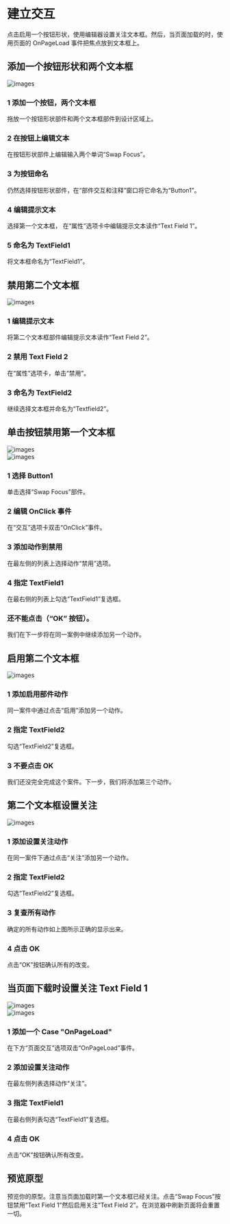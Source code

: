 # 建立交互
点击启用一个按钮形状，使用编辑器设置关注文本框。然后，当页面加载的时，使用页面的 OnPageLoad 事件把焦点放到文本框上。

## 添加一个按钮形状和两个文本框
![images](/images/buildinginteractions1.png)

### 1 添加一个按钮，两个文本框
拖放一个按钮形状部件和两个文本框部件到设计区域上。

### 2 在按钮上编辑文本
在按钮形状部件上编辑输入两个单词“Swap Focus”。

### 3 为按钮命名
仍然选择按钮形状部件，在“部件交互和注释”窗口将它命名为“Button1”。

### 4 编辑提示文本
选择第一个文本框， 在“属性”选项卡中编辑提示文本读作“Text Field 1”。

### 5 命名为 TextField1
将文本框命名为“TextField1”。

## 禁用第二个文本框
![images](/images/buildinginteractions2.png)  

### 1 编辑提示文本
将第二个文本框部件编辑提示文本读作“Text Field 2”。

### 2 禁用 Text Field 2
在“属性”选项卡，单击“禁用”。

### 3 命名为 TextField2
继续选择文本框并命名为“Textfield2”。

## 单击按钮禁用第一个文本框
![images](/images/buildinginteractions3-1.png)  
![images](/images/buildinginteractions3-2.png)  

### 1 选择 Button1
单击选择“Swap Focus”部件。
 
### 2 编辑 OnClick 事件
在“交互”选项卡双击“OnClick”事件。

### 3 添加动作到禁用
在最左侧的列表上选择动作“禁用”选项。

### 4 指定 TextField1
在最右侧的列表上勾选“TextField1”复选框。

### 还不能点击（“OK” 按钮）。
我们在下一步将在同一案例中继续添加另一个动作。

## 启用第二个文本框
![images](/images/buildinginteractions4.png)

### 1 添加启用部件动作
同一案件中通过点击“启用”添加另一个动作。

### 2 指定 TextField2
勾选“TextField2”复选框。

### 3 不要点击 OK 
我们还没完全完成这个案件。下一步，我们将添加第三个动作。

## 第二个文本框设置关注
![images](/images/buildinginteractions5.png)

### 1 添加设置关注动作
在同一案件下通过点击“关注”添加另一个动作。

### 2 指定 TextField2
勾选“TextField2”复选框。

### 3 复查所有动作
确定的所有动作如上图所示正确的显示出来。

### 4 点击 OK 
点击“OK”按钮确认所有的改变。

## 当页面下载时设置关注 Text Field 1
![images](/images/buildinginteractions6-1.png)  
![images](/images/buildinginteractions6-2.png)

### 1 添加一个 Case "OnPageLoad"
在下方“页面交互”选项双击“OnPageLoad”事件。

### 2 添加设置关注动作
在最左侧列表选择动作“关注”。

### 3 指定 TextField1
在最右侧列表勾选“TextField1”复选框。

### 4 点击 OK
点击“OK”按钮确认所有改变。

## 预览原型
预览你的原型。注意当页面加载时第一个文本框已经关注。点击“Swap Focus”按钮禁用“Text Field 1”然后启用关注“Text Field 2”。在浏览器中刷新页面将会重置一切。
